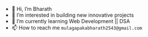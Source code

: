 - 👋 Hi, I’m  Bharath
- 👀 I’m interested in building new innovative projects
- 🌱 I’m currently learning Web Development || DSA
- 📫 How to reach me `mulagapakabharath2543@gmail.com`

<!---
Bharath78935/Bharath78935 is a ✨ special ✨ repository because its `README.md` (this file) appears on your GitHub profile.
You can click the Preview link to take a look at your changes.
--->

